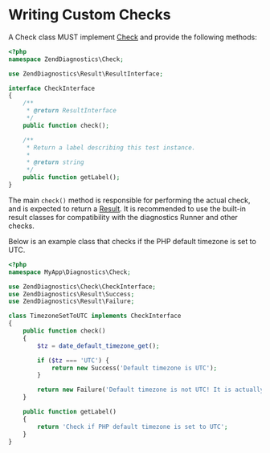 # Writing Custom Checks

A Check class MUST implement [Check](https://github.com/zendframework/zend-diagnostics/tree/master/src/Check/CheckInterface.php)
and provide the following methods:

```php
<?php
namespace ZendDiagnostics\Check;

use ZendDiagnostics\Result\ResultInterface;

interface CheckInterface
{
    /**
     * @return ResultInterface
     */
    public function check();

    /**
     * Return a label describing this test instance.
     *
     * @return string
     */
    public function getLabel();
}
```

The main `check()` method is responsible for performing the actual check, and is
expected to return a [Result](https://github.com/zendframework/zend-diagnostics/tree/master/src/Result/ResultInterface.php).
It is recommended to use the built-in result classes for compatibility with the
diagnostics Runner and other checks.

Below is an example class that checks if the PHP default timezone is set to UTC.

```php
<?php
namespace MyApp\Diagnostics\Check;

use ZendDiagnostics\Check\CheckInterface;
use ZendDiagnostics\Result\Success;
use ZendDiagnostics\Result\Failure;

class TimezoneSetToUTC implements CheckInterface
{
    public function check()
    {
        $tz = date_default_timezone_get();

        if ($tz === 'UTC') {
            return new Success('Default timezone is UTC');
        }

        return new Failure('Default timezone is not UTC! It is actually ' . $tz);
    }

    public function getLabel()
    {
        return 'Check if PHP default timezone is set to UTC';
    }
}
```
